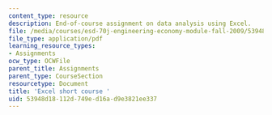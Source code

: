 ```yaml
---
content_type: resource
description: End-of-course assignment on data analysis using Excel.
file: /media/courses/esd-70j-engineering-economy-module-fall-2009/53948d18112d749ed16ad9e3821ee337_MITESD_70Jf09_assn02_end_course.pdf
file_type: application/pdf
learning_resource_types:
- Assignments
ocw_type: OCWFile
parent_title: Assignments
parent_type: CourseSection
resourcetype: Document
title: 'Excel short course '
uid: 53948d18-112d-749e-d16a-d9e3821ee337
---
```


